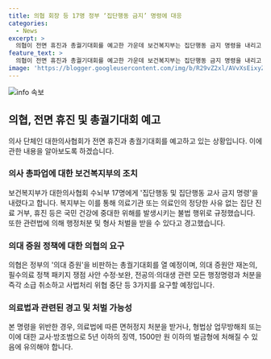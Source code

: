 ```yaml
---
title: 의협 회장 등 17명 정부 ‘집단행동 금지’ 명령에 대응
categories:
  - News
excerpt: >
  의협이 전면 휴진과 총궐기대회를 예고한 가운데 보건복지부는 집단행동 금지 명령을 내리고, 의료법을 위반할 경우 면허정지 처분이나 법적 처벌을 받을 수 있음을 경고했다. 의협은 정부의 의대 증원을 비판하는 총궐기대회를 열 예정이며, 의대 증원안 재논의와 사법처리 위협 중단 등을 요구하고 있다. 복지부는 의료법을 위반한 집단행동을 방조하는 경우 5년 이하의 징역이나 1500만 원 이하의 벌금형에 처해질 수 있음을 강조했다.
feature_text: >
  의협이 전면 휴진과 총궐기대회를 예고한 가운데 보건복지부는 집단행동 금지 명령을 내리고, 의료법을 위반할 경우 면허정지 처분이나 법적 처벌을 받을 수 있음을 경고했다. 의협은 정부의 의대 증원을 비판하는 총궐기대회를 열 예정이며, 의대 증원안 재논의와 사법처리 위협 중단 등을 요구하고 있다. 복지부는 의료법을 위반한 집단행동을 방조하는 경우 5년 이하의 징역이나 1500만 원 이하의 벌금형에 처해질 수 있음을 강조했다.
image: 'https://blogger.googleusercontent.com/img/b/R29vZ2xl/AVvXsEixyZcFfHzMRdzZMjFBmAUKJYCLCGyLL1o632UiGVXcaFdKo_bkvkuCioo0uUKlGfBVcT3P84aROyZIXSBEx3Aw5nCQ3pTgDom1WDC4m8eifvWiAmWEEVb4x6G_l8C0QH225ldMjyaFvpxGEBGNO37VmDTDMHGhJPq73UglMfDca1-0aw/s1600/blogspot.png'
---
```


<p><img src="https://blogger.googleusercontent.com/img/b/R29vZ2xl/AVvXsEixyZcFfHzMRdzZMjFBmAUKJYCLCGyLL1o632UiGVXcaFdKo_bkvkuCioo0uUKlGfBVcT3P84aROyZIXSBEx3Aw5nCQ3pTgDom1WDC4m8eifvWiAmWEEVb4x6G_l8C0QH225ldMjyaFvpxGEBGNO37VmDTDMHGhJPq73UglMfDca1-0aw/s1600/blogspot.png" alt="info 속보" /></p>

<h2 data-ke-size="size26">의협, 전면 휴진 및 총궐기대회 예고</h2>

<p data-ke-size="size16">의사 단체인 대한의사협회가 전면 휴진과 총궐기대회를 예고하고 있는 상황입니다. 이에 관한 내용을 알아보도록 하겠습니다.</p>

<h3>의사 총파업에 대한 보건복지부의 조치</h3>

<p data-ke-size="size16">보건복지부가 대한의사협회 수뇌부 17명에게 '집단행동 및 집단행동 교사 금지 명령'을 내렸다고 합니다. 복지부는 이를 통해 의료기관 또는 의료인의 정당한 사유 없는 집단 진료 거부, 휴진 등은 국민 건강에 중대한 위해를 발생시키는 불법 행위로 규정했습니다. 또한 관련법에 의해 행정처분 및 형사 처벌을 받을 수 있다고 경고했습니다.</p>

<h3>의대 증원 정책에 대한 의협의 요구</h3>

<p data-ke-size="size16">의협은 정부의 '의대 증원'을 비판하는 총궐기대회를 열 예정이며, 의대 증원안 재논의, 필수의료 정책 패키지 쟁점 사안 수정·보완, 전공의·의대생 관련 모든 행정명령과 처분을 즉각 소급 취소하고 사법처리 위협 중단 등 3가지를 요구할 예정입니다.</p>

<h3>의료법과 관련된 경고 및 처벌 가능성</h3>

<p data-ke-size="size16">본 명령을 위반한 경우, 의료법에 따른 면허정지 처분을 받거나, 형법상 업무방해죄 또는 이에 대한 교사·방조범으로 5년 이하의 징역, 1500만 원 이하의 벌금형에 처해질 수 있음에 유의해야 합니다.</p>

